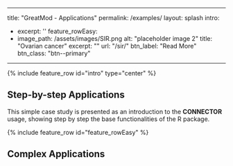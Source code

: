 ---
title: "GreatMod - Applications"
permalink: /examples/
layout: splash
intro: 
  - excerpt: ''
feature_rowEasy:
  - image_path: /assets/images/SIR.png
    alt: "placeholder image 2"
    title: "Ovarian cancer"
    excerpt: ""
    url: "/sir/"
    btn_label: "Read More"
    btn_class: "btn--primary"  
 ---

{% include feature_row id="intro" type="center" %}


##   Step-by-step Applications
This simple case study is presented as an introduction to the **CONNECTOR** usage, showing step by step the base functionalities of the R package.

{% include feature_row id="feature_rowEasy" %}

##  Complex Applications

